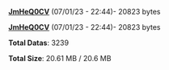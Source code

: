 [**JmHeQ0CV**](/data/JmHeQ0CV.txt) (07/01/23 - 22:44)- 20823 bytes

[**JmHeQ0CV**](/data/JmHeQ0CV.txt) (07/01/23 - 22:44)- 20823 bytes

**Total Datas**: 3239

**Total Size**: 20.61 MB / 20.6 MB